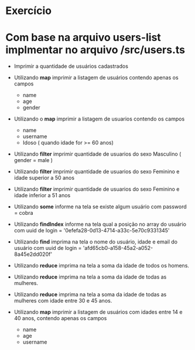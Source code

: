 # Exercício

# Com base na arquivo users-list implmentar no arquivo /src/users.ts

* Imprimir a quantidade de usuários cadastrados
* Utilizando **map** imprimir a listagem de usuários contendo apenas os campos
    * name
    * age
    * gender

* Utilizando o **map** imprimir a listagem de usuarios contendo os campos
    * name 
    * username
    * Idoso ( quando idade for >= 60 anos)

* Utilizando **filter** imprimir quantidade de usuarios do sexo Masculino ( gender = male )

* Utilizando **filter** imprimir quantidade de usuarios do sexo Feminino e idade superior a 50 anos

* Utilizando **filter** imprimir quantidade de usuarios do sexo Feminino e idade inferior a 51 anos

* Utilizando **some** informe na tela se existe algum usuário com password = cobra

* Utilizando **findIndex** informe na tela qual a posição no array do usuário com uuid de login = '0efefa28-0d13-4714-a33c-5e70c9331345'

* Utilizando **find** imprima na tela o nome do usuário, idade e email do usuário com uuid de login = 'afd65cb0-a158-45a2-a052-8a45e2dd020f'

* Utilizando **reduce** imprima na tela a soma da idade de todos os homens.

* Utilizando **reduce** imprima na tela a soma da idade de todas as mulheres.

* Utilizando **reduce** imprima na tela a soma da idade de todas as mulheres com idade entre 30 e 45 anos.

* Utilizando **map** imprimir a listagem de usuários com idades entre 14 e 40 anos, contendo apenas os campos
    * name
    * age
    * username
